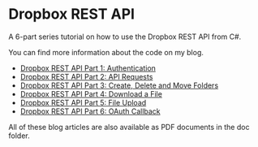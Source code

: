 Dropbox REST API
================

A 6-part series tutorial on how to use the Dropbox REST API from C#.

You can find more information about the code on my blog.

* [Dropbox REST API Part 1: Authentication](http://cgeers.com/2011/12/29/dropbox-rest-api-part-1-authentication/)
* [Dropbox REST API Part 2: API Requests](http://cgeers.com/2012/01/08/dropbox-rest-api-part-2-api-requests/)
* [Dropbox REST API Part 3: Create, Delete and Move Folders](http://cgeers.com/2012/02/19/dropbox-rest-api-part-3-create-delete-and-move-folders/)
* [Dropbox REST API Part 4: Download a File](http://cgeers.com/2012/02/26/dropbox-rest-api-part-4-download-a-file/)
* [Dropbox REST API Part 5: File Upload](http://cgeers.com/2012/03/11/dropbox-rest-api-part-5-file-upload/)
* [Dropbox REST API Part 6: OAuth Callback](http://cgeers.com/2012/03/17/dropbox-rest-api-part-6-oauth-callback/)

All of these blog articles are also available as PDF documents in the doc folder.
